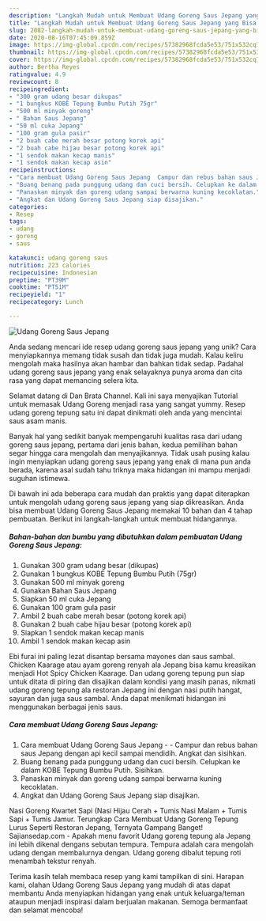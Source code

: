 ```yaml
---
description: "Langkah Mudah untuk Membuat Udang Goreng Saus Jepang yang Bisa Manjain Lidah"
title: "Langkah Mudah untuk Membuat Udang Goreng Saus Jepang yang Bisa Manjain Lidah"
slug: 2082-langkah-mudah-untuk-membuat-udang-goreng-saus-jepang-yang-bisa-manjain-lidah
date: 2020-08-16T07:45:09.859Z
image: https://img-global.cpcdn.com/recipes/57382968fcda5e53/751x532cq70/udang-goreng-saus-jepang-foto-resep-utama.jpg
thumbnail: https://img-global.cpcdn.com/recipes/57382968fcda5e53/751x532cq70/udang-goreng-saus-jepang-foto-resep-utama.jpg
cover: https://img-global.cpcdn.com/recipes/57382968fcda5e53/751x532cq70/udang-goreng-saus-jepang-foto-resep-utama.jpg
author: Bertha Reyes
ratingvalue: 4.9
reviewcount: 8
recipeingredient:
- "300 gram udang besar dikupas"
- "1 bungkus KOBE Tepung Bumbu Putih 75gr"
- "500 ml minyak goreng"
- " Bahan Saus Jepang"
- "50 ml cuka Jepang"
- "100 gram gula pasir"
- "2 buah cabe merah besar potong korek api"
- "2 buah cabe hijau besar potong korek api"
- "1 sendok makan kecap manis"
- "1 sendok makan kecap asin"
recipeinstructions:
- "Cara membuat Udang Goreng Saus Jepang  Campur dan rebus bahan saus Jepang dengan api kecil sampai mendidih. Angkat dan sisihkan."
- "Buang benang pada punggung udang dan cuci bersih. Celupkan ke dalam KOBE Tepung Bumbu Putih. Sisihkan."
- "Panaskan minyak dan goreng udang sampai berwarna kuning kecoklatan."
- "Angkat dan Udang Goreng Saus Jepang siap disajikan."
categories:
- Resep
tags:
- udang
- goreng
- saus

katakunci: udang goreng saus 
nutrition: 223 calories
recipecuisine: Indonesian
preptime: "PT39M"
cooktime: "PT51M"
recipeyield: "1"
recipecategory: Lunch

---
```



![Udang Goreng Saus Jepang](https://img-global.cpcdn.com/recipes/57382968fcda5e53/751x532cq70/udang-goreng-saus-jepang-foto-resep-utama.jpg)

Anda sedang mencari ide resep udang goreng saus jepang yang unik? Cara menyiapkannya memang tidak susah dan tidak juga mudah. Kalau keliru mengolah maka hasilnya akan hambar dan bahkan tidak sedap. Padahal udang goreng saus jepang yang enak selayaknya punya aroma dan cita rasa yang dapat memancing selera kita.

Selamat datang di Dan Brata Channel. Kali ini saya menyajikan Tutorial untuk memasak Udang Goreng menjadi rasa yang sangat yummy. Resep udang goreng tepung satu ini dapat dinikmati oleh anda yang mencintai saus asam manis.

Banyak hal yang sedikit banyak mempengaruhi kualitas rasa dari udang goreng saus jepang, pertama dari jenis bahan, kedua pemilihan bahan segar hingga cara mengolah dan menyajikannya. Tidak usah pusing kalau ingin menyiapkan udang goreng saus jepang yang enak di mana pun anda berada, karena asal sudah tahu triknya maka hidangan ini mampu menjadi suguhan istimewa.


Di bawah ini ada beberapa cara mudah dan praktis yang dapat diterapkan untuk mengolah udang goreng saus jepang yang siap dikreasikan. Anda bisa membuat Udang Goreng Saus Jepang memakai 10 bahan dan 4 tahap pembuatan. Berikut ini langkah-langkah untuk membuat hidangannya.

<!--inarticleads1-->

##### Bahan-bahan dan bumbu yang dibutuhkan dalam pembuatan Udang Goreng Saus Jepang:

1. Gunakan 300 gram udang besar (dikupas)
1. Gunakan 1 bungkus KOBE Tepung Bumbu Putih (75gr)
1. Gunakan 500 ml minyak goreng
1. Gunakan  Bahan Saus Jepang
1. Siapkan 50 ml cuka Jepang
1. Gunakan 100 gram gula pasir
1. Ambil 2 buah cabe merah besar (potong korek api)
1. Gunakan 2 buah cabe hijau besar (potong korek api)
1. Siapkan 1 sendok makan kecap manis
1. Ambil 1 sendok makan kecap asin


Ebi furai ini paling lezat disantap bersama mayones dan saus sambal. Chicken Kaarage atau ayam goreng renyah ala Jepang bisa kamu kreasikan menjadi Hot Spicy Chicken Kaarage. Dan udang goreng tepung pun siap untuk ditata di piring dan disajikan dalam kondisi yang masih panas, nikmati udang goreng tepung ala restoran Jepang ini dengan nasi putih hangat, sayuran dan juga saus sambal. Anda dapat menikmati hidangan ini menggunakan berbagai jenis saus. 

<!--inarticleads2-->

##### Cara membuat Udang Goreng Saus Jepang:

1. Cara membuat Udang Goreng Saus Jepang -  - Campur dan rebus bahan saus Jepang dengan api kecil sampai mendidih. Angkat dan sisihkan.
1. Buang benang pada punggung udang dan cuci bersih. Celupkan ke dalam KOBE Tepung Bumbu Putih. Sisihkan.
1. Panaskan minyak dan goreng udang sampai berwarna kuning kecoklatan.
1. Angkat dan Udang Goreng Saus Jepang siap disajikan.


Nasi Goreng Kwartet Sapi (Nasi Hijau Cerah + Tumis Nasi Malam + Tumis Sapi + Tumis Jamur. Terungkap Cara Membuat Udang Goreng Tepung Lurus Seperti Restoran Jepang, Ternyata Gampang Banget! Sajiansedap.com - Apakah menu favorit Udang goreng tepung ala Jepang ini lebih dikenal dengans sebutan tempura. Tempura adalah cara mengolah udang dengan membalurnya dengan. Udang goreng dibalut tepung roti menambah tekstur renyah. 

Terima kasih telah membaca resep yang kami tampilkan di sini. Harapan kami, olahan Udang Goreng Saus Jepang yang mudah di atas dapat membantu Anda menyiapkan hidangan yang enak untuk keluarga/teman ataupun menjadi inspirasi dalam berjualan makanan. Semoga bermanfaat dan selamat mencoba!
